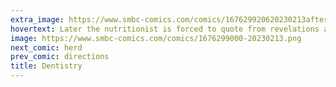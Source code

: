 ```yaml
---
extra_image: https://www.smbc-comics.com/comics/167629920620230213after.png
hovertext: Later the nutritionist is forced to quote from revelations about what is to come.
image: https://www.smbc-comics.com/comics/1676299000-20230213.png
next_comic: herd
prev_comic: directions
title: Dentistry
---
```


